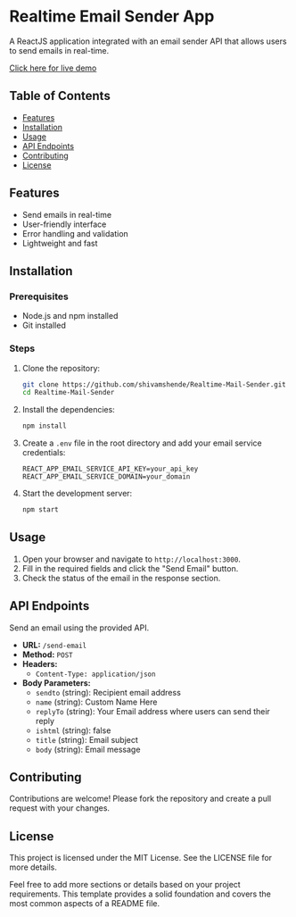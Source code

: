 # Realtime Email Sender App

A ReactJS application integrated with an email sender API that allows users to send emails in real-time.

[Click here for live demo](https://email-sender-realtime.netlify.app/)

## Table of Contents

- [Features](#features)
- [Installation](#installation)
- [Usage](#usage)
- [API Endpoints](#api-endpoints)
- [Contributing](#contributing)
- [License](#license)

## Features

- Send emails in real-time
- User-friendly interface
- Error handling and validation
- Lightweight and fast

## Installation

### Prerequisites

- Node.js and npm installed
- Git installed

### Steps

1. Clone the repository:

    ```bash
    git clone https://github.com/shivamshende/Realtime-Mail-Sender.git
    cd Realtime-Mail-Sender
    ```

2. Install the dependencies:

    ```bash
    npm install
    ```

3. Create a `.env` file in the root directory and add your email service credentials:

    ```env
    REACT_APP_EMAIL_SERVICE_API_KEY=your_api_key
    REACT_APP_EMAIL_SERVICE_DOMAIN=your_domain
    ```

4. Start the development server:

    ```bash
    npm start
    ```

## Usage

1. Open your browser and navigate to `http://localhost:3000`.
2. Fill in the required fields and click the "Send Email" button.
3. Check the status of the email in the response section.

## API Endpoints

Send an email using the provided API.

- **URL:** `/send-email`
- **Method:** `POST`
- **Headers:** 
  - `Content-Type: application/json`
- **Body Parameters:**
  - `sendto` (string): Recipient email address
  - `name` (string): Custom Name Here
  - `replyTo` (string): Your Email address where users can send their reply
  - `ishtml` (string): false
  - `title` (string): Email subject
  - `body` (string): Email message

## Contributing

Contributions are welcome! Please fork the repository and create a pull request with your changes.

## License

This project is licensed under the MIT License. See the LICENSE file for more details.

Feel free to add more sections or details based on your project requirements. This template provides a solid foundation and covers the most common aspects of a README file.

